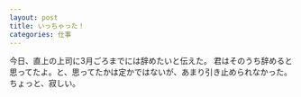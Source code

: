 ```yaml
---
layout: post
title: いっちゃった！
categories: 仕事
---
```


今日、直上の上司に3月ごろまでには辞めたいと伝えた。
君はそのうち辞めると思ってたよ。と、思ってたかは定かではないが、あまり引き止められなかった。
ちょっと、寂しい。
